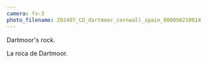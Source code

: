 ```yaml
---
camera: fx-3
photo_filename: 202407_CO_dartmoor_cornwall_spain_000098210014
---
```


Dartmoor's rock.

La roca de Dartmoor.